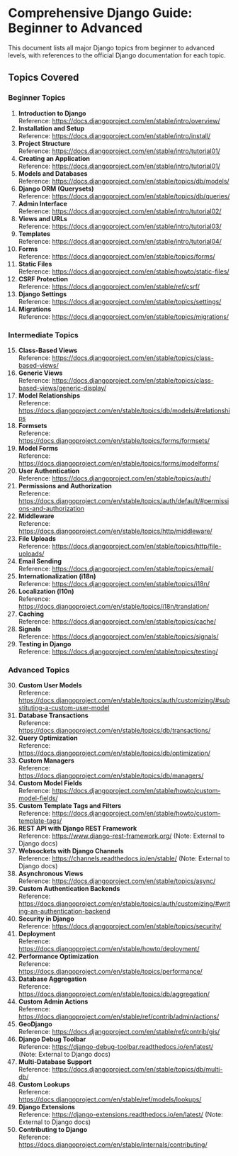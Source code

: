# Comprehensive Django Guide: Beginner to Advanced

This document lists all major Django topics from beginner to advanced levels, with references to the official Django documentation for each topic.

## Topics Covered

### Beginner Topics
1. **Introduction to Django**  
   Reference: https://docs.djangoproject.com/en/stable/intro/overview/
2. **Installation and Setup**  
   Reference: https://docs.djangoproject.com/en/stable/intro/install/
3. **Project Structure**  
   Reference: https://docs.djangoproject.com/en/stable/intro/tutorial01/
4. **Creating an Application**  
   Reference: https://docs.djangoproject.com/en/stable/intro/tutorial01/
5. **Models and Databases**  
   Reference: https://docs.djangoproject.com/en/stable/topics/db/models/
6. **Django ORM (Querysets)**  
   Reference: https://docs.djangoproject.com/en/stable/topics/db/queries/
7. **Admin Interface**  
   Reference: https://docs.djangoproject.com/en/stable/intro/tutorial02/
8. **Views and URLs**  
   Reference: https://docs.djangoproject.com/en/stable/intro/tutorial03/
9. **Templates**  
   Reference: https://docs.djangoproject.com/en/stable/intro/tutorial04/
10. **Forms**  
    Reference: https://docs.djangoproject.com/en/stable/topics/forms/
11. **Static Files**  
    Reference: https://docs.djangoproject.com/en/stable/howto/static-files/
12. **CSRF Protection**  
    Reference: https://docs.djangoproject.com/en/stable/ref/csrf/
13. **Django Settings**  
    Reference: https://docs.djangoproject.com/en/stable/topics/settings/
14. **Migrations**  
    Reference: https://docs.djangoproject.com/en/stable/topics/migrations/

### Intermediate Topics
15. **Class-Based Views**  
    Reference: https://docs.djangoproject.com/en/stable/topics/class-based-views/
16. **Generic Views**  
    Reference: https://docs.djangoproject.com/en/stable/topics/class-based-views/generic-display/
17. **Model Relationships**  
    Reference: https://docs.djangoproject.com/en/stable/topics/db/models/#relationships
18. **Formsets**  
    Reference: https://docs.djangoproject.com/en/stable/topics/forms/formsets/
19. **Model Forms**  
    Reference: https://docs.djangoproject.com/en/stable/topics/forms/modelforms/
20. **User Authentication**  
    Reference: https://docs.djangoproject.com/en/stable/topics/auth/
21. **Permissions and Authorization**  
    Reference: https://docs.djangoproject.com/en/stable/topics/auth/default/#permissions-and-authorization
22. **Middleware**  
    Reference: https://docs.djangoproject.com/en/stable/topics/http/middleware/
23. **File Uploads**  
    Reference: https://docs.djangoproject.com/en/stable/topics/http/file-uploads/
24. **Email Sending**  
    Reference: https://docs.djangoproject.com/en/stable/topics/email/
25. **Internationalization (i18n)**  
    Reference: https://docs.djangoproject.com/en/stable/topics/i18n/
26. **Localization (l10n)**  
    Reference: https://docs.djangoproject.com/en/stable/topics/i18n/translation/
27. **Caching**  
    Reference: https://docs.djangoproject.com/en/stable/topics/cache/
28. **Signals**  
    Reference: https://docs.djangoproject.com/en/stable/topics/signals/
29. **Testing in Django**  
    Reference: https://docs.djangoproject.com/en/stable/topics/testing/

### Advanced Topics
30. **Custom User Models**  
    Reference: https://docs.djangoproject.com/en/stable/topics/auth/customizing/#substituting-a-custom-user-model
31. **Database Transactions**  
    Reference: https://docs.djangoproject.com/en/stable/topics/db/transactions/
32. **Query Optimization**  
    Reference: https://docs.djangoproject.com/en/stable/topics/db/optimization/
33. **Custom Managers**  
    Reference: https://docs.djangoproject.com/en/stable/topics/db/managers/
34. **Custom Model Fields**  
    Reference: https://docs.djangoproject.com/en/stable/howto/custom-model-fields/
35. **Custom Template Tags and Filters**  
    Reference: https://docs.djangoproject.com/en/stable/howto/custom-template-tags/
36. **REST API with Django REST Framework**  
    Reference: https://www.django-rest-framework.org/ (Note: External to Django docs)
37. **Websockets with Django Channels**  
    Reference: https://channels.readthedocs.io/en/stable/ (Note: External to Django docs)
38. **Asynchronous Views**  
    Reference: https://docs.djangoproject.com/en/stable/topics/async/
39. **Custom Authentication Backends**  
    Reference: https://docs.djangoproject.com/en/stable/topics/auth/customizing/#writing-an-authentication-backend
40. **Security in Django**  
    Reference: https://docs.djangoproject.com/en/stable/topics/security/
41. **Deployment**  
    Reference: https://docs.djangoproject.com/en/stable/howto/deployment/
42. **Performance Optimization**  
    Reference: https://docs.djangoproject.com/en/stable/topics/performance/
43. **Database Aggregation**  
    Reference: https://docs.djangoproject.com/en/stable/topics/db/aggregation/
44. **Custom Admin Actions**  
    Reference: https://docs.djangoproject.com/en/stable/ref/contrib/admin/actions/
45. **GeoDjango**  
    Reference: https://docs.djangoproject.com/en/stable/ref/contrib/gis/
46. **Django Debug Toolbar**  
    Reference: https://django-debug-toolbar.readthedocs.io/en/latest/ (Note: External to Django docs)
47. **Multi-Database Support**  
    Reference: https://docs.djangoproject.com/en/stable/topics/db/multi-db/
48. **Custom Lookups**  
    Reference: https://docs.djangoproject.com/en/stable/ref/models/lookups/
49. **Django Extensions**  
    Reference: https://django-extensions.readthedocs.io/en/latest/ (Note: External to Django docs)
50. **Contributing to Django**  
    Reference: https://docs.djangoproject.com/en/stable/internals/contributing/

